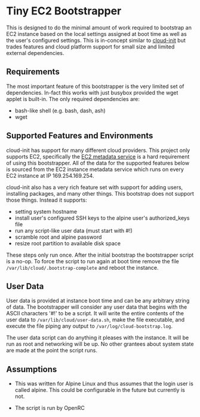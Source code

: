 # Tiny EC2 Bootstrapper

This is designed to do the minimal amount of work required to bootstrap an EC2
instance based on the local settings assigned at boot time as well as the
user's configured settings. This is in-concept similar to
[cloud-init](https://cloudinit.readthedocs.io/en/latest/) but trades features
and cloud platform support for small size and limited external dependencies.

## Requirements

The most important feature of this bootstrapper is the very limited set of
dependencies. In-fact this works with just busybox provided the wget applet is
built-in. The only required dependencies are:

- bash-like shell (e.g. bash, dash, ash)
- wget

## Supported Features and Environments

cloud-init has support for many different cloud providers. This project only
supports EC2, specifically the [EC2 metadata
service](https://docs.aws.amazon.com/AWSEC2/latest/UserGuide/ec2-instance-metadata.html)
is a hard requirement of using this bootstrapper. All of the data for the
supported features below is sourced from the EC2 instance metadata service
which runs on every EC2 instance at IP 169.254.169.254.

cloud-init also has a very rich feature set with support for adding users,
installing packages, and many other things. This bootstrap does not support
those things. Instead it supports:

- setting system hostname
- install user's configured SSH keys to the alpine user's authorized_keys file
- run any script-like user data (must start with #!)
- scramble root and alpine password
- resize root partition to available disk space

These steps only run once. After the initial bootstrap the bootstrapper script
is a no-op. To force the script to run again at boot time remove the file
`/var/lib/cloud/.bootstrap-complete` and reboot the instance.

## User Data

User data is provided at instance boot time and can be any arbitrary string of
data. The bootstrapper will consider any user data that begins with the ASCII
characters '#!' to be a script. It will write the entire contents of the user
data to `/var/lib/cloud/user-data.sh`, make the file executable, and execute
the file piping any output to `/var/log/cloud-bootstrap.log`.

The user data script can do anything it pleases with the instance. It will be
run as root and networking will be up. No other grantees about system state are
made at the point the script runs.

## Assumptions

- This was written for Alpine Linux and thus assumes that the login user is
  called alpine. This could be configurable in the future but currently is not.

- The script is run by OpenRC
